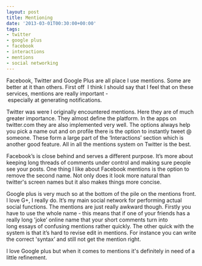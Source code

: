 ```yaml
---
layout: post
title: Mentioning
date: '2013-03-01T00:30:00+00:00'
tags:
- twitter
- google plus
- facebook
- interactions
- mentions
- social networking
---
```

Facebook, Twitter and Google Plus are all place I use mentions. Some are better at it than others. First off  I think I should say that I feel that on these services, mentions are really important - especially at generating notifications.

Twitter was were I originally encountered mentions. Here they are of much greater importance. They almost define the platform. In the apps on twitter.com they are also implemented very well. The options always help you pick a name out and on profile there is the option to instantly tweet @ someone. These form a large part of the ‘Interactions’ section which is another good feature. All in all the mentions system on Twitter is the best.

Facebook’s is close behind and serves a different purpose. It’s more about keeping long threads of comments under control and making sure people see your posts. One thing I like about Facebook mentions is the option to remove the second name. Not only does it look more natural than twitter's screen names but it also makes things more concise.

Google plus is very much so at the bottom of the pile on the mentions front. I love G+, I really do. It’s my main social network for performing actual social functions. The mentions are just really awkward though. Firstly you have to use the whole name - this means that if one of your friends has a really long 'joke’ online name that your short comments turn into long essays of confusing mentions rather quickly. The other quick with the system is that it’s hard to revise edit in mentions. For instance you can write the correct 'syntax’ and still not get the mention right.

I love Google plus but when it comes to mentions it's definitely in need of a little refinement.
